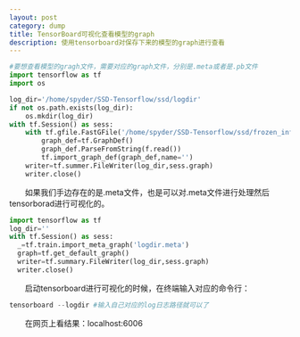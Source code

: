 ```yaml
---
layout: post
category: dump
title: TensorBoard可视化查看模型的graph
description: 使用tensorboard对保存下来的模型的graph进行查看
---
```


```python
#要想查看模型的gragh文件，需要对应的graph文件，分别是.meta或者是.pb文件
import tensorflow as tf
import os

log_dir='/home/spyder/SSD-Tensorflow/ssd/logdir'
if not os.path.exists(log_dir):
    os.mkdir(log_dir)
with tf.Session() as sess:
    with tf.gfile.FastGFile('/home/spyder/SSD-Tensorflow/ssd/frozen_inference_graph.pb','rb') as f:
        graph_def=tf.GraphDef()
        graph_def.ParseFromString(f.read())
        tf.import_graph_def(graph_def,name='')
    writer=tf.summer.FileWriter(log_dir,sess.graph)
    writer.close()
```

　　如果我们手边存在的是.meta文件，也是可以对.meta文件进行处理然后tensorborad进行可视化的。

```python
import tensorflow as tf
log_dir=''
with tf.Session() as sess:
  _=tf.train.import_meta_graph('logdir.meta')
  graph=tf.get_default_graph()
  writer=tf.summary.FileWriter(log_dir,sess.graph)
  writer.close()
```

　　启动tensorboard进行可视化的时候，在终端输入对应的命令行：

```python
tensorboard --logdir #输入自己对应的log日志路径就可以了
```
　　在网页上看结果：localhost:6006
